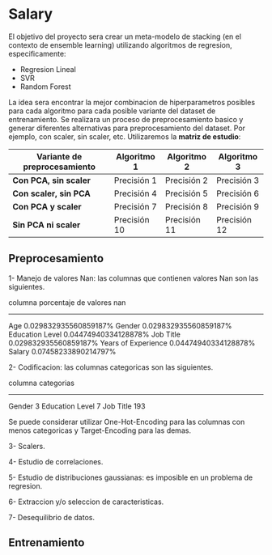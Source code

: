 
# Salary

El objetivo del proyecto sera crear un meta-modelo de stacking (en el contexto de ensemble learning) utilizando algoritmos de regresion, especificamente:

* Regresion Lineal
* SVR
* Random Forest

La idea sera encontrar la mejor combinacion de hiperparametros posibles para cada algoritmo para cada posible variante del dataset de entrenamiento. Se realizara un proceso de preprocesamiento basico y generar diferentes alternativas para preprocesamiento del dataset. Por ejemplo, con scaler, sin scaler, etc. Utilizaremos la **matriz de estudio**:


| **Variante de preprocesamiento** | **Algoritmo 1** | **Algoritmo 2** | **Algoritmo 3** |
|--------------------------------|-----------------|-----------------|-----------------|
| **Con PCA, sin scaler**        | Precisión 1     | Precisión 2     | Precisión 3     |
| **Con scaler, sin PCA**        | Precisión 4     | Precisión 5     | Precisión 6     |
| **Con PCA y scaler**           | Precisión 7     | Precisión 8     | Precisión 9     |
| **Sin PCA ni scaler**          | Precisión 10    | Precisión 11    | Precisión 12    |


## Preprocesamiento

1- Manejo de valores Nan: las columnas que contienen valores Nan son las siguientes.

columna             porcentaje de valores nan
______________________________
Age                 0.029832935560859187%
Gender              0.029832935560859187%
Education Level     0.04474940334128878%
Job Title           0.029832935560859187%
Years of Experience 0.04474940334128878%
Salary              0.07458233890214797%



2- Codificacion: las columnas categoricas son las siguientes.

columna             categorias
______________________________
Gender              3
Education Level     7
Job Title           193

Se puede considerar utilizar One-Hot-Encoding para las columnas con menos categoricas y Target-Encoding para las demas.

3- Scalers.

4- Estudio de correlaciones.

5- Estudio de distribuciones gaussianas: es imposible en un problema de regresion.

6- Extraccion y/o seleccion de caracteristicas.

7- Desequilibrio de datos.


## Entrenamiento
